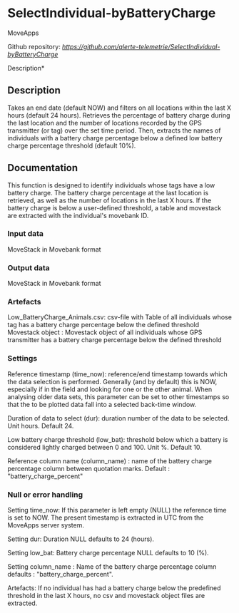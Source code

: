 # SelectIndividual-byBatteryCharge
MoveApps

Github repository: *https://github.com/alerte-telemetrie/SelectIndividual-byBatteryCharge*

Description*

## Description
Takes an end date (default NOW) and filters on all locations within the last X hours (default 24 hours). Retrieves the percentage of battery charge during the last location and the number of locations recorded by the GPS transmitter (or tag) over the set time period. Then, extracts the names of individuals with a battery charge percentage below a defined low battery charge percentage threshold (default 10%).

## Documentation
This function is designed to identify individuals whose tags have a low battery charge. The battery charge percentage at the last location is retrieved, as well as the number of locations in the last X hours. If the battery charge is below a user-defined threshold, a table and movestack are extracted with the individual's movebank ID.

### Input data
MoveStack in Movebank format

### Output data
MoveStack in Movebank format

### Artefacts
Low_BatteryCharge_Animals.csv: csv-file with Table of all individuals whose tag has a battery charge percentage below the defined threshold
Movestack object : Movestack object of all individuals whose GPS transmitter has a battery charge percentage below the defined threshold

### Settings 
Reference timestamp (time_now): reference/end timestamp towards which the data selection is performed. Generally (and by default) this is NOW, especially if in the field and looking for one or the other animal. When analysing older data sets, this parameter can be set to other timestamps so that the to be plotted data fall into a selected back-time window.

Duration of data to select (dur): duration number of the data to be selected. Unit hours. Default 24.

Low battery charge threshold (low_bat): threshold below which a battery is considered lightly charged between 0 and 100. Unit %. Default 10.

Reference column name (column_name) : name of the battery charge percentage column between quotation marks. Default : "battery_charge_percent"

### Null or error handling
Setting time_now: If this parameter is left empty (NULL) the reference time is set to NOW. The present timestamp is extracted in UTC from the MoveApps server system.

Setting dur: Duration NULL defaults to 24 (hours).

Setting low_bat: Battery charge percentage NULL defaults to 10 (%).

Setting column_name : Name of the battery charge percentage column defaults : "battery_charge_percent".

Artefacts: If no individual has had a battery charge below the predefined threshold in the last X hours, no csv and movestack object files are extracted.
